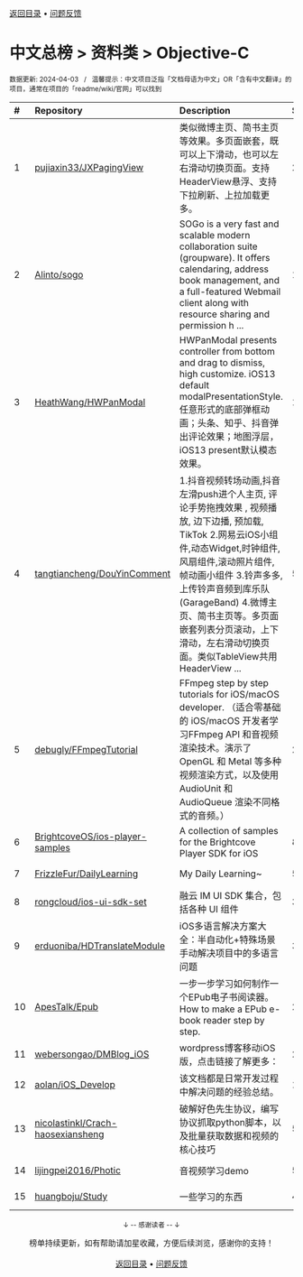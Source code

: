 <a href="https://github.com/GrowingGit/GitHub-Chinese-Top-Charts#github中文排行榜">返回目录</a> • <a href="/content/docs/feedback.md">问题反馈</a>

# 中文总榜 > 资料类 > Objective-C
<sub>数据更新: 2024-04-03&nbsp;&nbsp;&nbsp;/&nbsp;&nbsp;&nbsp;温馨提示：中文项目泛指「文档母语为中文」OR「含有中文翻译」的项目，通常在项目的「readme/wiki/官网」可以找到</sub>

|#|Repository|Description|Stars|Updated|
|:-|:-|:-|:-|:-|
|1|[pujiaxin33/JXPagingView](https://github.com/pujiaxin33/JXPagingView)|类似微博主页、简书主页等效果。多页面嵌套，既可以上下滑动，也可以左右滑动切换页面。支持HeaderView悬浮、支持下拉刷新、上拉加载更多。|2823|2024-03-27|
|2|[Alinto/sogo](https://github.com/Alinto/sogo)|SOGo is a very fast and scalable modern collaboration suite (groupware). It offers calendaring, address book management, and a full-featured Webmail client along with resource sharing and permission h ...|1687|2024-04-02|
|3|[HeathWang/HWPanModal](https://github.com/HeathWang/HWPanModal)|HWPanModal presents controller from bottom and drag to dismiss, high customize. iOS13 default modalPresentationStyle. 任意形式的底部弹框动画；头条、知乎、抖音弹出评论效果；地图浮层，iOS13 present默认模态效果。|1126|2023-11-23|
|4|[tangtiancheng/DouYinComment](https://github.com/tangtiancheng/DouYinComment)|1.抖音视频转场动画,抖音左滑push进个人主页, 评论手势拖拽效果 , 视频播放, 边下边播, 预加载, TikTok 2.网易云iOS小组件,动态Widget,时钟组件,风扇组件,滚动照片组件, 帧动画小组件  3.铃声多多,上传铃声音频到库乐队(GarageBand) 4.微博主页、简书主页等。多页面嵌套列表分页滚动，上下滑动，左右滑动切换页面。类似TableView共用HeaderView ...|510|2024-02-28|
|5|[debugly/FFmpegTutorial](https://github.com/debugly/FFmpegTutorial)|FFmpeg step by step tutorials for iOS/macOS developer. （适合零基础的 iOS/macOS 开发者学习FFmpeg API 和音视频渲染技术。演示了 OpenGL 和 Metal 等多种视频渲染方式，以及使用 AudioUnit 和 AudioQueue 渲染不同格式的音频。）|278|2024-01-15|
|6|[BrightcoveOS/ios-player-samples](https://github.com/BrightcoveOS/ios-player-samples)|A collection of samples for the Brightcove Player SDK for iOS|86|2024-03-21|
|7|[FrizzleFur/DailyLearning](https://github.com/FrizzleFur/DailyLearning)|My Daily Learning~|57|2024-02-05|
|8|[rongcloud/ios-ui-sdk-set](https://github.com/rongcloud/ios-ui-sdk-set)|融云 IM UI SDK 集合，包括各种 UI 组件|37|2024-03-29|
|9|[erduoniba/HDTranslateModule](https://github.com/erduoniba/HDTranslateModule)|iOS多语言解决方案大全：半自动化+特殊场景手动解决项目中的多语言问题|30|2024-01-22|
|10|[ApesTalk/Epub](https://github.com/ApesTalk/Epub)|一步一步学习如何制作一个EPub电子书阅读器。How to make a EPub e-book reader step by step.|23|2023-10-23|
|11|[webersongao/DMBlog_iOS](https://github.com/webersongao/DMBlog_iOS)|wordpress博客移动iOS版，点击链接了解更多：|22|2024-03-05|
|12|[aolan/iOS_Develop](https://github.com/aolan/iOS_Develop)|该文档都是日常开发过程中解决问题的经验总结。|11|2024-01-03|
|13|[nicolastinkl/Crach-haosexiansheng](https://github.com/nicolastinkl/Crach-haosexiansheng)|破解好色先生协议，编写协议抓取python脚本，以及批量获取数据和视频的核心技巧|5|2024-02-03|
|14|[lijingpei2016/Photic](https://github.com/lijingpei2016/Photic)|音视频学习demo|5|2024-01-21|
|15|[huangboju/Study](https://github.com/huangboju/Study)|一些学习的东西|4|2024-03-30|

<div align="center">
    <p><sub>↓ -- 感谢读者 -- ↓</sub></p>
    榜单持续更新，如有帮助请加星收藏，方便后续浏览，感谢你的支持！
</div>

<br/>

<div align="center"><a href="https://github.com/GrowingGit/GitHub-Chinese-Top-Charts#github中文排行榜">返回目录</a> • <a href="/content/docs/feedback.md">问题反馈</a></div>

